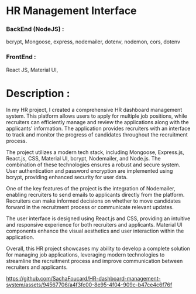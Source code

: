 # HR Management Interface

### BackEnd (NodeJS) :
bcrypt, Mongoose, express, nodemailer, dotenv, nodemon, cors, dotenv

### FrontEnd :
React JS, Material UI,  
  
# Description :
In my HR project, I created a comprehensive HR dashboard management system. This platform allows users to apply for multiple job positions, while recruiters can efficiently manage and review the applications along with the applicants' information. The application provides recruiters with an interface to track and monitor the progress of candidates throughout the recruitment process.

The project utilizes a modern tech stack, including Mongoose, Express.js, React.js, CSS, Material UI, bcrypt, Nodemailer, and Node.js. The combination of these technologies ensures a robust and secure system. User authentication and password encryption are implemented using bcrypt, providing enhanced security for user data.

One of the key features of the project is the integration of Nodemailer, enabling recruiters to send emails to applicants directly from the platform. Recruiters can make informed decisions on whether to move candidates forward in the recruitment process or communicate relevant updates.

The user interface is designed using React.js and CSS, providing an intuitive and responsive experience for both recruiters and applicants. Material UI components enhance the visual aesthetics and user interaction within the application.

Overall, this HR project showcases my ability to develop a complete solution for managing job applications, leveraging modern technologies to streamline the recruitment process and improve communication between recruiters and applicants.


https://github.com/SachaFoucard/HR-dashboard-management-system/assets/94567706/a4f3fc00-8e95-4f04-909c-b47ce4c6f76f



